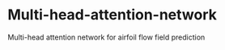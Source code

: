 # Multi-head-attention-network
Multi-head  attention  network  for  airfoil  flow  field  prediction
